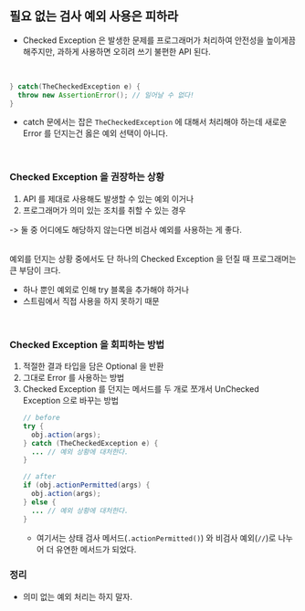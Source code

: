 ## 필요 없는 검사 예외 사용은 피하라
* Checked Exception 은 발생한 문제를 프로그래머가 처리하여 안전성을 높이게끔 해주지만, 과하게 사용하면 오히려 쓰기 불편한 API 된다.
<br>

```java
} catch(TheCheckedException e) {
  throw new AssertionError(); // 일어날 수 없다!
}
```
* catch 문에서는 잡은 `TheCheckedException` 에 대해서 처리해야 하는데 새로운 Error 를 던지는건 옳은 예외 선택이 아니다.
<br>

### Checked Exception 을 권장하는 상황
1. API 를 제대로 사용해도 발생할 수 있는 예외 이거나
2. 프로그래머가 의미 있는 조치를 취할 수 있는 경우
 
-> 둘 중 어디에도 해당하지 않는다면 비검사 예외를 사용하는 게 좋다.
<br><br>

예외를 던지는 상황 중에서도 단 하나의 Checked Exception 을 던질 때 프로그래머는 큰 부담이 크다.
* 하나 뿐인 예외로 인해 try 블록을 추가해야 하거나
* 스트림에서 직접 사용을 하지 못하기 때문
<br>

### Checked Exception 을 회피하는 방법
1. 적절한 결과 타입을 담은 Optional 을 반환
2. 그대로 Error 를 사용하는 방법
3. Checked Exception 를 던지는 메서드를 두 개로 쪼개서 UnChecked Exception 으로 바꾸는 방법
    ```java
    // before
    try {
      obj.action(args);
    } catch (TheCheckedException e) {
      ... // 예외 상황에 대처한다.
    }

    // after
    if (obj.actionPermitted(args) {
      obj.action(args);
    } else {
      ... // 예외 상황에 대처한다.
    }
    ```
    * 여기서는 상태 검사 메서드(`.actionPermitted()`) 와 비검사 예외(`//`)로 나누어 더 유연한 메서드가 되었다.

### 정리
* 의미 없는 예외 처리는 하지 말자.
